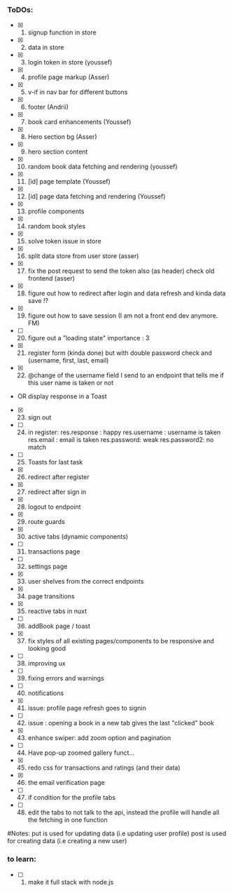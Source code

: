 ### ToDOs: 
- [x] 1. signup function in store 
- [x] 2. data in store
- [x] 3. login token in store (youssef)
- [x] 4. profile page markup (Asser)
- [x] 5. v-if in nav bar for different buttons
- [x] 6. footer (Andrii)
- [x] 7. book card enhancements (Youssef)
- [x] 8. Hero section bg (Asser)
- [x] 9. hero section content 
- [x] 10. random book data fetching and rendering (youssef)
- [x] 11. [id] page template (Youssef)
- [x] 12. [id] page data fetching and rendering (Youssef)
- [x] 13. profile components
- [x] 14. random book styles
- [x] 15. solve token issue in store
- [x] 16. split data store from user store (asser)
- [x] 17. fix the post request to send the token also (as header) check old frontend (asser)
- [x] 18. figure out how to redirect after login and data refresh and kinda data save !?
- [x] 19. figure out how to save session (I am not a front end dev anymore. FM)
- [ ] 20. figure out a "loading state" importance : 3
- [x] 21. register form (kinda done) but with double password check and (username, first, last, email)
- [x] 22. @change of the username field I send to an endpoint that tells me if this user name is taken or not 
- OR display response in a Toast
- [x] 23. sign out
- [ ] 24. in register: res.response : happy 
                       res.username : username is taken
                          res.email : email is taken
                          res.password: weak 
                          res.password2: no match
- [ ] 25. Toasts for last task
- [x] 26. redirect after register
- [x] 27. redirect after sign in
- [x] 28. logout to endpoint 
- [x] 29. route guards 
- [x] 30. active tabs (dynamic components)
- [ ] 31. transactions page
- [ ] 32. settings page 
- [x] 33. user shelves from the correct endpoints 
- [x] 34. page transitions 
- [x] 35. reactive tabs in nuxt 
- [ ] 36. addBook page / toast
- [x] 37. fix styles of all existing pages/components to be responsive and looking good
- [ ] 38. improving ux 
- [ ] 39. fixing errors and warnings 
- [ ] 40. notifications 
- [x] 41. issue: profile page refresh goes to signin
- [ ] 42. issue : opening a book in a new tab gives the last "clicked" book
- [x] 43. enhance swiper: add zoom option and pagination
- [ ] 44. Have pop-up zoomed gallery funct...
- [x] 45. redo css for transactions and ratings (and their data)
- [x] 46. the email verification page 
- [ ] 47. if condition for the profile tabs 
- [ ] 48. edit the tabs to not talk to the api, instead the profile will handle all the fetching in one function 



#Notes: 
put is used for updating data (i.e updating user profile)
post is used for creating data (i.e creating a new user)


### to learn: 
- [ ] 1. make it full stack with node.js 